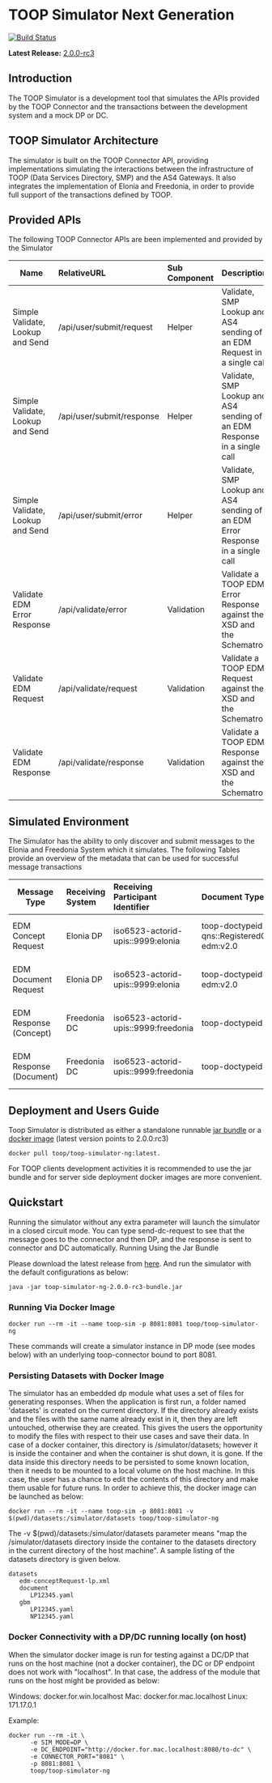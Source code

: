 # TOOP Simulator Next Generation

[![Build Status](https://api.travis-ci.com/TOOP4EU/toop-simulator-ng.svg?branch=master)](https://travis-ci.com/TOOP4EU/toop-simulator-ng)

**Latest Release:** [2.0.0-rc3](https://repo1.maven.org/maven2/eu/toop/toop-simulator-ng/2.0.0-rc3/)

## Introduction

The TOOP Simulator is a development tool that simulates the APIs provided by the TOOP Connector and the transactions between the development system and a mock DP or DC.


## TOOP Simulator Architecture

The simulator is built on the TOOP Connector API, providing implementations simulating the interactions between the infrastructure of TOOP (Data Services Directory, SMP) and the AS4 Gateways. It also integrates the implementation of Elonia and Freedonia, in order to provide full support of the transactions defined by TOOP.



## Provided APIs

The following TOOP Connector APIs are been implemented and provided by the Simulator

| Name  | RelativeURL | Sub Component | Description |
|-------|:------------|:--------------|:------------|
|Simple Validate, Lookup and Send	| /api/user/submit/request	| Helper | Validate, SMP Lookup and AS4 sending of an EDM Request in a single call |
|Simple Validate, Lookup and Send	|/api/user/submit/response	| Helper	| Validate, SMP Lookup and AS4 sending of an EDM Response in a single call| 
|Simple Validate, Lookup and Send	|/api/user/submit/error	| Helper	|  Validate, SMP Lookup and AS4 sending of an EDM Error Response in a single call| 
|Validate EDM Error Response	| /api/validate/error	| Validation	| Validate a TOOP EDM Error Response against the XSD and the Schematron| 
|Validate EDM Request	| /api/validate/request	| Validation	| Validate a TOOP EDM Request against the XSD and the Schematron| 
|Validate EDM Response	| /api/validate/response	| Validation	| Validate a TOOP EDM Response against the XSD and the Schematron| 


## Simulated Environment

The Simulator has the ability to only discover and submit messages to the Elonia and Freedonia System which it simulates. The following Tables provide an overview of the metadata that can be used for successful message transactions

| Message Type | Receiving System | Receiving Participant Identifier | Document Type Identifier | Process Identifier | Transmission Protocol |
|-------|:-----|:-------|:------|:------|:-------|
| EDM Concept Request	| Elonia DP	| iso6523-actorid-upis::9999:elonia	| toop-doctypeid-qns::RegisteredOrganization::REGISTERED_ORGANIZATION_TYPE::CONCEPT##CCCEV::toop-edm:v2.0 | toop-procid-agreement::urn:eu.toop.process.dataquery | bdxr-transport-ebms3-as4-v1p0 |
| EDM Document Request	| Elonia DP	| iso6523-actorid-upis::9999:elonia| 	toop-doctypeid-qns::FinancialRecord::FINANCIAL_RECORD_TYPE::UNSTRUCTURED::toop-edm:v2.0	| toop-procid-agreement::urn:eu.toop.process.documentquery |	bdxr-transport-ebms3-as4-v1p0| 
| EDM Response (Concept)	| Freedonia DC	| iso6523-actorid-upis::9999:freedonia | toop-doctypeid-qns::QueryResponse::toop-edm:v2.0	| toop-procid-agreement::urn:eu.toop.process.dataquery	| bdxr-transport-ebms3-as4-v1p0 | 
| EDM Response (Document)	|  Freedonia DC	| iso6523-actorid-upis::9999:freedonia | 	toop-doctypeid-qns::QueryResponse::toop-edm:v2.0 | toop-procid-agreement::urn:eu.toop.process.documentquery | bdxr-transport-ebms3-as4-v1p0 |

## Deployment and Users Guide


Toop Simulator is distributed as either a standalone runnable [jar bundle](https://repo1.maven.org/maven2/eu/toop/toop-simulator-ng/2.0.0-rc3/toop-simulator-ng-2.0.0-rc3-bundle.jar)
  or a [docker image](https://hub.docker.com/r/toop/toop-simulator-ng/tags) (latest version points to 2.0.0:rc3)

    docker pull toop/toop-simulator-ng:latest.


For TOOP clients development activities it is recommended to use the jar bundle and for server side deployment docker images are more convenient.

## Quickstart

Running the simulator without any extra parameter will launch the simulator in a closed circuit mode. You can type send-dc-request to see that the message goes to the connector and then DP, and the response is sent to connector and DC automatically.
Running Using the Jar Bundle

Please download the latest release from [here](https://repo1.maven.org/maven2/eu/toop/toop-simulator-ng/2.0.0-rc3/toop-simulator-ng-2.0.0-rc3-bundle.jar). And run the simulator with the default configurations as below:

    java -jar toop-simulator-ng-2.0.0-rc3-bundle.jar


### Running Via Docker Image

    docker run --rm -it --name toop-sim -p 8081:8081 toop/toop-simulator-ng

These commands will create a simulator instance in DP mode (see modes below) with an underlying toop-connector bound to port 8081.

### Persisting Datasets with Docker Image

The simulator has an embedded dp module what uses a set of files for generating responses. When the application is first run, a folder named 'datasets' is created on the current directory. If the directory already exists and the files with the same name already exist in it, then they are left untouched, otherwise they are created. This gives the users the opportunity to modify the files with respect to their use cases and save their data. In case of a docker container, this directory is /simulator/datasets; however it is inside the container and when the container is shut down, it is gone. If the data inside this directory needs to be persisted to some known location, then it needs to be mounted to a local volume on the host machine. In this case, the user has a chance to edit the contents of this directory and make them usable for future runs. In order to achieve this, the docker image can be launched as below:

    docker run --rm -it --name toop-sim -p 8081:8081 -v $(pwd)/datasets:/simulator/datasets toop/toop-simulator-ng
    
 The -v $(pwd)/datasets:/simulator/datasets parameter means "map the /simulator/datasets directory inside the container to the datasets directory in the current directory of the host machine". A sample listing of the datasets directory is given below.

    datasets
       edm-conceptRequest-lp.xml
       document
          LP12345.yaml
       gbm
          LP12345.yaml
          NP12345.yaml

### Docker Connectivity with a DP/DC running locally (on host)

When the simulator docker image is run for testing against a DC/DP that runs on the host machine (not a docker container), the DC or DP endpoint does not work with "localhost". In that case, the address of the module that runs on the host might be provided as below:

Windows: docker.for.win.localhost
Mac: docker.for.mac.localhost
Linux: 171.17.0.1

Example:

    docker run --rm -it \
          -e SIM_MODE=DP \
          -e DC_ENDPOINT="http://docker.for.mac.localhost:8080/to-dc" \
          -e CONNECTOR_PORT="8081" \
          -p 8081:8081 \
          toop/toop-simulator-ng
          
          

